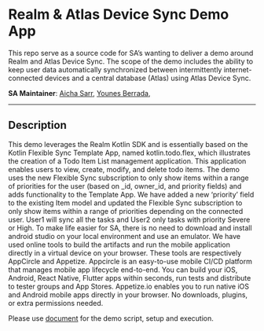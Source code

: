 # Realm & Atlas Device Sync Demo App

This repo serve as a source code for SA’s wanting to deliver a demo around Realm and Atlas Device Sync. The scope of the demo includes the ability to keep user data automatically synchronized between intermittently internet-connected devices and a central database (Atlas) using Atlas Device Sync.

__SA Maintainer__: [Aicha Sarr](mailto:aicha.sarr@mongodb.com), [Younes Berrada](mailto:younes.berrada@mongodb.com), <br/>

---
## Description

This demo leverages the Realm Kotlin SDK and is essentially based on the Kotlin Flexible Sync Template App, named kotlin.todo.flex, which illustrates the creation of a Todo Item List management application. This application enables users to view, create, modify, and delete todo items.
The demo uses the new Flexible Sync subscription to only show items within a range of priorities for the user (based on _id, owner_id, and priority fields) and adds functionality to the Template App. We have added a new ‘priority’ field to the existing Item model and updated the Flexible Sync subscription to only show items within a range of priorities depending on the connected user. User1 will sync all the tasks and User2 only tasks with priority Severe or High.
To make life easier for SA, there is no need to download and install android studio on your local environment and use an emulator. We have used online tools to build the artifacts and run the mobile application directly in a virtual device on your browser. These tools are respectively AppCircle and Appetize.
Appcircle is an easy-to-use mobile CI/CD platform that manages mobile app lifecycle end-to-end. You can build your iOS, Android, React Native, Flutter apps within seconds, run tests and distribute to tester groups and App Stores.
Appetize.io enables you to run native iOS and Android mobile apps directly in your browser. No downloads, plugins, or extra permissions needed.

Please use [document](https://docs.google.com/document/d/1ldX4c4JLs36pfnIqK8j9Tblx561QSevy85ZXilnMd5E/edit#heading=h.y6269l79uwg) for the demo script, setup and execution.